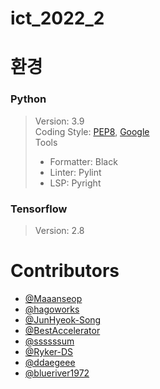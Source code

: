 # ict_2022_2

# 환경

### Python
> Version: 3.9  
> Coding Style: [PEP8](https://www.python.org/dev/peps/pep-0008/), [Google](https://google.github.io/styleguide/pyguide.html)  
> Tools  
>   - Formatter: Black
>   - Linter: Pylint
>   - LSP: Pyright

### Tensorflow
> Version: 2.8


# Contributors
  - [@Maaanseop](https://github.com/Maaanseop)  
  - [@hagoworks](https://github.com/hagoworks)  
  - [@JunHyeok-Song](https://github.com/JunHyeok-Song)  
  - [@BestAccelerator](https://github.com/BestAccelerator)  
  - [@ssssssum](https://github.com/ssssssum)  
  - [@Ryker-DS](https://github.com/Ryker-DS)  
  - [@ddaegeee](https://github.com/ddaegeee)
  - [@blueriver1972](https://github.com/blueriver1972)  
